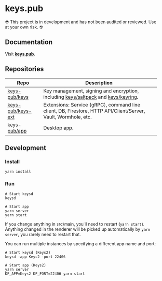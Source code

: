 # keys.pub

☢ This project is in development and has not been audited or reviewed. Use at your own risk. ☢

## Documentation

Visit **[keys.pub](https://keys.pub)**.

## Repositories

| Repo                                                      | Description                                                                                                                                                                                    |
| --------------------------------------------------------- | ---------------------------------------------------------------------------------------------------------------------------------------------------------------------------------------------- |
| [keys-pub/keys](https://github.com/keys-pub/keys)         | Key management, signing and encryption, including [keys/saltpack](https://godoc.org/github.com/keys-pub/keys/saltpack) and [keys/keyring](https://godoc.org/github.com/keys-pub/keys/keyring). |
| [keys-pub/keys-ext](https://github.com/keys-pub/keys-ext) | Extensions: Service (gRPC), command line client, DB, Firestore, HTTP API/Client/Server, Vault, Wormhole, etc.                                                                                  |
| [keys-pub/app](https://github.com/keys-pub/app)           | Desktop app.                                                                                                                                                                                   |

## Development

### Install

```shell
yarn install
```

### Run

```shell
# Start keysd
keysd

# Start app
yarn server
yarn start
```

If you change anything in src/main, you'll need to restart (`yarn start`).
Anything changed in the renderer will be picked up automatically by `yarn server`, you rarely need to restart that.

You can run multiple instances by specifying a different app name and port:

```shell
# Start keysd (Keys2)
keysd -app Keys2 -port 22406

# Start app (Keys2)
yarn server
KP_APP=Keys2 KP_PORT=22406 yarn start
```
